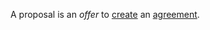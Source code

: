 A proposal is an *offer* to [create](https://github.com/gcassel/Modular-Organization-Terminology/blob/master/terms/creation.md) an [agreement](https://github.com/gcassel/Modular-Organization-Terminology/blob/master/terms/agreement.md).
